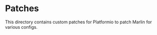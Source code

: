 # Patches

This directory contains custom patches for Platformio to patch Marlin for various configs.